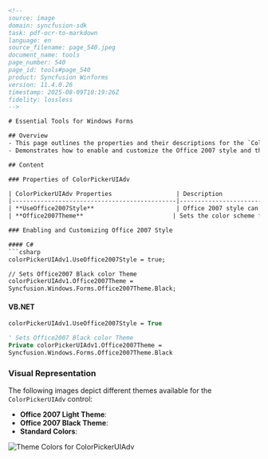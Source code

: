 ```html
<!-- 
source: image
domain: syncfusion-sdk
task: pdf-ocr-to-markdown
language: en
source_filename: page_540.jpeg
document_name: tools
page_number: 540
page_id: tools#page_540
product: Syncfusion Winforms
version: 11.4.0.26
timestamp: 2025-08-09T10:19:26Z
fidelity: lossless
-->

# Essential Tools for Windows Forms

## Overview
- This page outlines the properties and their descriptions for the `ColorPickerUIAdv` control.
- Demonstrates how to enable and customize the Office 2007 style and theme using code examples in C# and VB.NET.

## Content

### Properties of ColorPickerUIAdv

| ColorPickerUIAdv Properties                  | Description                                                                 |
|----------------------------------------------|-----------------------------------------------------------------------------|
| **UseOffice2007Style**                       | Office 2007 style can be enabled or disabled using this property. By default it is true. |
| **Office2007Theme**                         | Sets the color scheme for the Office2007 Style.                              |

### Enabling and Customizing Office 2007 Style

#### C#
```csharp
colorPickerUIAdv1.UseOffice2007Style = true;

// Sets Office2007 Black color Theme
colorPickerUIAdv1.Office2007Theme =
Syncfusion.Windows.Forms.Office2007Theme.Black;
```

#### VB.NET
```vb
colorPickerUIAdv1.UseOffice2007Style = True

' Sets Office2007 Black color Theme
Private colorPickerUIAdv1.Office2007Theme =
Syncfusion.Windows.Forms.Office2007Theme.Black
```

### Visual Representation

The following images depict different themes available for the `ColorPickerUIAdv` control:

- **Office 2007 Light Theme**:
- **Office 2007 Black Theme**:
- **Standard Colors**:

![Theme Colors for ColorPickerUIAdv](https://raw.githubusercontent.com/syncfusion-demos/windows-forms-samples/main/images/office-themes.png)

<!-- tags: [ColorPickerUIAdv, Office 2007 Style, Windows Forms, Syncfusion, Theme, Control, Version 11.4.0.26] keywords: [ColorPickerUIAdv, Office2007Style, Office2007Theme, C#, VB.NET, Windows Forms, Syncfusion, Office 2007, Theme, Control Properties] -->
```